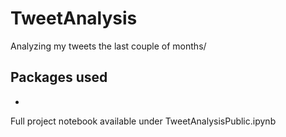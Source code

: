 # TweetAnalysis

Analyzing my tweets the last couple of months/

## Packages used
* 



Full project notebook available under TweetAnalysisPublic.ipynb
